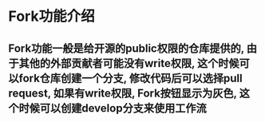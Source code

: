 # Fork功能介绍

## Fork功能一般是给开源的public权限的仓库提供的, 由于其他的外部贡献者可能没有write权限, 这个时候可以fork仓库创建一个分支, 修改代码后可以选择pull request, 如果有write权限, Fork按钮显示为灰色, 这个时候可以创建develop分支来使用工作流